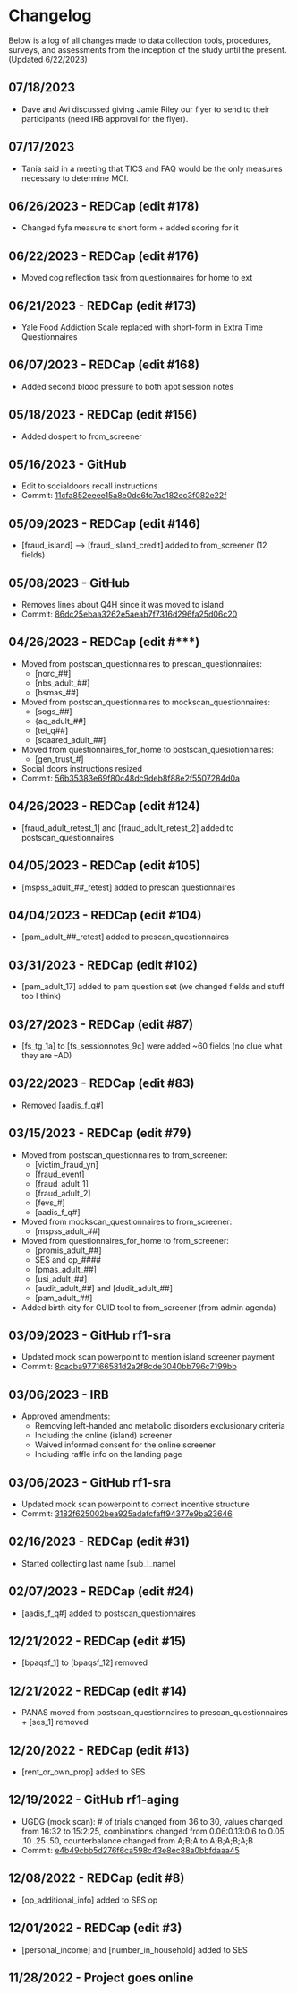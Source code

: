 # Changelog

Below is a log of all changes made to data collection tools, procedures, surveys, and assessments from the inception of the study until the present. (Updated 6/22/2023)

## 07/18/2023 

- Dave and Avi discussed giving Jamie Riley our flyer to send to their participants (need IRB approval for the flyer).

## 07/17/2023

- Tania said in a meeting that TICS and FAQ would be the only measures necessary to determine MCI. 

## 06/26/2023 - REDCap (edit #178) 

- Changed fyfa measure to short form + added scoring for it

## 06/22/2023 - REDCap (edit #176)

- Moved cog reflection task from questionnaires for home to ext

## 06/21/2023 - REDCap (edit #173)

- Yale Food Addiction Scale replaced with short-form in Extra Time Questionnaires

## 06/07/2023 - REDCap (edit #168)

- Added second blood pressure to both appt session notes

## 05/18/2023 - REDCap (edit #156)

- Added dospert to from_screener

## 05/16/2023 - GitHub

- Edit to socialdoors recall instructions
- Commit: [11cfa852eeee15a8e0dc6fc7ac182ec3f082e22f](https://github.com/DVS-Lab/rf1-sra/commit/11cfa852eeee15a8e0dc6fc7ac182ec3f082e22f)

## 05/09/2023 - REDCap (edit #146)

- [fraud_island] --> [fraud_island_credit] added to from_screener (12 fields)

## 05/08/2023 - GitHub

- Removes lines about Q4H since it was moved to island
- Commit: [86dc25ebaa3262e5aeab7f7316d296fa25d06c20](https://github.com/DVS-Lab/rf1-sra/commit/86dc25ebaa3262e5aeab7f7316d296fa25d06c20)

## 04/26/2023 - REDCap (edit #***)

- Moved from postscan_questionnaires to prescan_questionnaires:
  - [norc_##]
  - [nbs_adult_##]
  - [bsmas_##]
- Moved from postscan_questionnaires to mockscan_questionnaires:
  - [sogs_##]
  - {aq_adult_##]
  - [tei_q##]
  - [scaared_adult_##]
- Moved from questionnaires_for_home to postscan_quesiotionnaires:
  - [gen_trust_#]
- Social doors instructions resized
- Commit: [56b35383e69f80c48dc9deb8f88e2f5507284d0a](https://github.com/DVS-Lab/rf1-sra/commit/56b35383e69f80c48dc9deb8f88e2f5507284d0a)

## 04/26/2023 - REDCap (edit #124)

- [fraud_adult_retest_1] and [fraud_adult_retest_2] added to postscan_questionnaires

## 04/05/2023 - REDCap (edit #105)

- [mspss_adult_##_retest] added to prescan questionnaires

## 04/04/2023 - REDCap (edit #104)

- [pam_adult_##_retest] added to prescan_questionnaires

## 03/31/2023 - REDCap (edit #102)

- [pam_adult_17] added to pam question set (we changed fields and stuff too I think)

## 03/27/2023 - REDCap (edit #87)

- [fs_tg_1a] to [fs_sessionnotes_9c] were added ~60 fields (no clue what they are –AD)

## 03/22/2023 - REDCap (edit #83)

- Removed [aadis_f_q#]

## 03/15/2023 - REDCap (edit #79)

- Moved from postscan_questionnaires to from_screener:
  - [victim_fraud_yn]
  - [fraud_event]
  - [fraud_adult_1]
  - [fraud_adult_2]
  - [fevs_#]
  - [aadis_f_q#]
- Moved from mockscan_questionnaires to from_screener:
  - [mspss_adult_##]
- Moved from questionnaires_for_home to from_screener:
  - [promis_adult_##]
  - SES and op_####
  - [pmas_adult_##]
  - [usi_adult_##]
  - [audit_adult_##] and [dudit_adult_##]
  - [pam_adult_##]
- Added birth city for GUID tool to from_screener (from admin agenda)

## 03/09/2023 - GitHub rf1-sra

- Updated mock scan powerpoint to mention island screener payment
- Commit: [8cacba977166581d2a2f8cde3040bb796c7199bb](https://github.com/DVS-Lab/rf1-sra/commit/8cacba977166581d2a2f8cde3040bb796c7199bb)

## 03/06/2023 - IRB

- Approved amendments:
  - Removing left-handed and metabolic disorders exclusionary criteria
  - Including the online (island) screener
  - Waived informed consent for the online screener
  - Including raffle info on the landing page

## 03/06/2023 - GitHub rf1-sra

- Updated mock scan powerpoint to correct incentive structure
- Commit: [3182f625002bea925adafcfaff94377e9ba23646](https://github.com/DVS-Lab/rf1-sra/commit/3182f625002bea925adafcfaff94377e9ba23646#diff-cf94eee262c95ddaf2e49065a8a35a6c5d6b8e747702d3dc9f7392d7a8859b43)

## 02/16/2023 - REDCap (edit #31)

- Started collecting last name [sub_l_name]

## 02/07/2023 - REDCap (edit #24)

- [aadis_f_q#] added to postscan_questionnaires

## 12/21/2022 - REDCap (edit #15)

- [bpaqsf_1] to [bpaqsf_12] removed

## 12/21/2022 - REDCap (edit #14)

- PANAS moved from postscan_questionnaires to prescan_questionnaires + [ses_1] removed

## 12/20/2022 - REDCap (edit #13)

- [rent_or_own_prop] added to SES

## 12/19/2022 - GitHub rf1-aging

- UGDG (mock scan): # of trials changed from 36 to 30, values changed from 16:32 to 15:2:25, combinations changed from 0.06:0.13:0.6 to 0.05 .10 .25 .50, counterbalance changed from A;B;A to A;B;A;B;A;B
- Commit: [e4b49cbb5d276f6ca598c43e8ec88a0bbfdaaa45](https://github.com/DVS-Lab/rf1-aging/commit/e4b49cbb5d276f6ca598c43e8ec88a0bbfdaaa45#diff-e28d66e8d988aa301960924ba2af87135a7d3f83176251cfca9dd86935c1c07b)

## 12/08/2022 - REDCap (edit #8)

- [op_additional_info] added to SES op

## 12/01/2022 - REDCap (edit #3)

- [personal_income] and [number_in_household] added to SES

## 11/28/2022 - Project goes online
